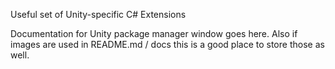 Useful set of Unity-specific C# Extensions

Documentation for Unity package manager window goes here.
Also if images are used in README.md / docs this is a good place to store those as well.

